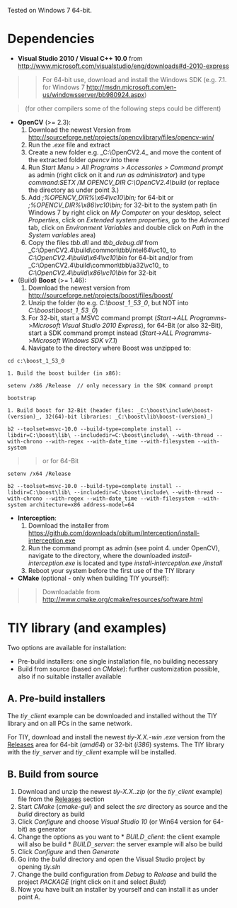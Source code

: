 Tested on Windows 7 64-bit.

# Dependencies #
  * **Visual Studio 2010 / Visual C++ 10.0** from http://www.microsoft.com/visualstudio/eng/downloads#d-2010-express
> > For 64-bit use, download and install the Windows SDK (e.g. 7.1. for Windows 7 http://msdn.microsoft.com/en-us/windowsserver/bb980924.aspx)


> (for other compilers some of the following steps could be different)
  * **OpenCV** (>= 2.3):
    1. Download the newest Version from http://sourceforge.net/projects/opencvlibrary/files/opencv-win/
    1. Run the _.exe_ file and extract
    1. Create a new folder e.g. _C:\OpenCV2.4\_ and move the content of the extracted folder _opencv_ into there
    1. Run _Start Menu > All Programs > Accessories > Command prompt_ as admin (right click on it and _run as administrator_) and type _command:SETX /M OPENCV\_DIR C:\OpenCV2.4\build_ (or replace the directory as under point 3.)
    1. Add _;%OPENCV\_DIR%\x64\vc10\bin;_ for 64-bit or _;%OPENCV\_DIR%\x86\vc10\bin;_ for 32-bit to the system path (in Windows 7 by right click on _My Computer_ on your desktop, select _Properties_, click on _Extended system properties_, go to the _Advanced_ tab, click on _Environment Variables_ and double click on _Path_ in the _System variables_ area)
    1. Copy the files _tbb.dll_ and _tbb\_debug.dll_ from _C:\OpenCV2.4\build\common\tbb\intel64\vc10\_ to _C:\OpenCV2.4\build\x64\vc10\bin_ for 64-bit and/or from _C:\OpenCV2.4\build\common\tbb\ia32\vc10\_ to _C:\OpenCV2.4\build\x86\vc10\bin_ for 32-bit
  * (Build) **Boost** (>= 1.46):
    1. Download the newest version from http://sourceforge.net/projects/boost/files/boost/
    1. Unzip the folder (to e.g. _C:\boost`_`1`_`53`_`0_, but NOT into _C:\boost\boost`_`1`_`53`_`0_)
    1. For 32-bit, start a MSVC command prompt (_Start_->_ALL Programms_->_Microsoft Visual Studio 2010 Express_), for 64-Bit (or also 32-Bit), start a SDK command prompt instead (_Start_->_ALL Programms_->_Microsoft Windows SDK v7.1_)
    1. Navigate to the directory where Boost was unzipped to:
```
cd c:\boost_1_53_0
```
    1. Build the boost builder (in x86):
```
setenv /x86 /Release  // only necessary in the SDK command prompt
```
```
bootstrap
```
    1. Build boost for 32-Bit (header files: _C:\boost\include\boost-(version)_, 32(64)-bit libraries: _C:\boost\lib\boost-(version)_)
```
b2 --toolset=msvc-10.0 --build-type=complete install --libdir=C:\boost\lib\ --includedir=C:\boost\include\ --with-thread --with-chrono --with-regex --with-date_time --with-filesystem --with-system
```
> > or for 64-Bit
```
setenv /x64 /Release
```
```
b2 --toolset=msvc-10.0 --build-type=complete install --libdir=C:\boost\lib\ --includedir=C:\boost\include\ --with-thread --with-chrono --with-regex --with-date_time --with-filesystem --with-system architecture=x86 address-model=64
```
  * **Interception**:
    1. Download the installer from https://github.com/downloads/oblitum/Interception/install-interception.exe
    1. Run the command prompt as admin (see point 4. under OpenCV), navigate to the directory, where the downloaded _install-interception.exe_ is located and type _install-interception.exe /install_
    1. Reboot your system before the first use of the TIY library
  * **CMake** (optional - only when building TIY yourself):
> > Downloadable from http://www.cmake.org/cmake/resources/software.html

# TIY library (and examples) #

Two options are available for installation:
  * Pre-build installers: one single installation file, no building necessary
  * Build from source (based on _CMake_): further customization possible, also if no suitable installer available

## A. Pre-build installers ##

The _tiy`_`client_ example can be downloaded and installed without the TIY library and on all PCs in the same network.

For TIY, download and install the newest _tiy-X.X.-win_ _.exe_ version from the [Releases](../releases) area for 64-bit (_amd64_) or 32-bit (_i386_) systems. The TIY library with the _tiy`_`server_ and _tiy`_`client_ example will be installed.

## B. Build from source ##

  1. Download and unzip the newest _tiy-X.X..zip_ (or the _tiy`_`client_ example) file from the [Releases](../releases) section
  1. Start _CMake_ (_cmake-gui_) and select the _src_ directory as source and the _build_ directory as build
  1. Click _Configure_ and choose _Visual Studio 10_ (or Win64 version for 64-bit) as generator
  1. Change the options as you want to
    * _BUILD`_`client_: the client example will also be build
    * _BUILD`_`server_: the server example will also be build
  1. Click _Configure_ and then _Generate_
  1. Go into the _build_ directory and open the Visual Studio project by opening _tiy.sln_
  1. Change the build configuration from _Debug_ to _Release_ and build the project _PACKAGE_ (right click on it and select _Build_)
  1. Now you have built an installer by yourself and can install it as under point A.
